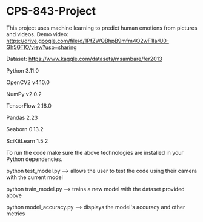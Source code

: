 # CPS-843-Project
This project uses machine learning to predict human emotions from pictures and videos.
Demo video: https://drive.google.com/file/d/1PfZWQBhpB9mfm4O2wF1larU0-Gh5GTIO/view?usp=sharing

Dataset: https://www.kaggle.com/datasets/msambare/fer2013

Python 3.11.0

OpenCV2 v4.10.0

NumPy v2.0.2 

TensorFlow 2.18.0

Pandas 2.23

Seaborn 0.13.2

SciKitLearn 1.5.2

To run the code make sure the above technologies are installed in your Python dependencies.

python test_model.py --> allows the user to test the code using their camera with the current model

python train_model.py --> trains a new model with the dataset provided above

python model_accuracy.py --> displays the model's accuracy and other metrics
